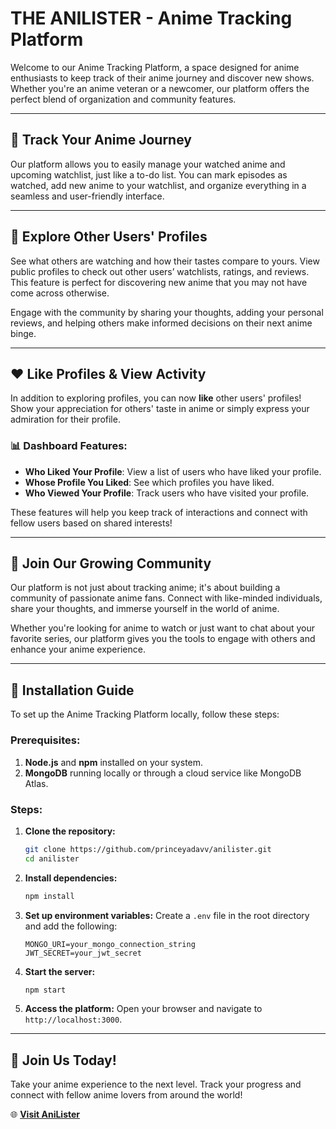 # THE ANILISTER - Anime Tracking Platform

Welcome to our Anime Tracking Platform, a space designed for anime enthusiasts to keep track of their anime journey and discover new shows. Whether you're an anime veteran or a newcomer, our platform offers the perfect blend of organization and community features.

---

## 🌟 Track Your Anime Journey

Our platform allows you to easily manage your watched anime and upcoming watchlist, just like a to-do list. You can mark episodes as watched, add new anime to your watchlist, and organize everything in a seamless and user-friendly interface.

---

## 👥 Explore Other Users' Profiles

See what others are watching and how their tastes compare to yours. View public profiles to check out other users’ watchlists, ratings, and reviews. This feature is perfect for discovering new anime that you may not have come across otherwise.

Engage with the community by sharing your thoughts, adding your personal reviews, and helping others make informed decisions on their next anime binge.

---

## ❤️ Like Profiles & View Activity

In addition to exploring profiles, you can now **like** other users' profiles! Show your appreciation for others' taste in anime or simply express your admiration for their profile.

### 📊 Dashboard Features:
- **Who Liked Your Profile**: View a list of users who have liked your profile.
- **Whose Profile You Liked**: See which profiles you have liked.
- **Who Viewed Your Profile**: Track users who have visited your profile.

These features will help you keep track of interactions and connect with fellow users based on shared interests!

---

## 🤝 Join Our Growing Community

Our platform is not just about tracking anime; it's about building a community of passionate anime fans. Connect with like-minded individuals, share your thoughts, and immerse yourself in the world of anime.

Whether you're looking for anime to watch or just want to chat about your favorite series, our platform gives you the tools to engage with others and enhance your anime experience.

---

## 🚀 Installation Guide

To set up the Anime Tracking Platform locally, follow these steps:

### Prerequisites:
1. **Node.js** and **npm** installed on your system.
2. **MongoDB** running locally or through a cloud service like MongoDB Atlas.

### Steps:
1. **Clone the repository:**
    ```bash
    git clone https://github.com/princeyadavv/anilister.git
    cd anilister
    ```

2. **Install dependencies:**
    ```bash
    npm install
    ```

3. **Set up environment variables:**
    Create a `.env` file in the root directory and add the following:
    ```
    MONGO_URI=your_mongo_connection_string
    JWT_SECRET=your_jwt_secret
    ```

4. **Start the server:**
    ```bash
    npm start
    ```

5. **Access the platform:**
    Open your browser and navigate to `http://localhost:3000`.

---

## 🚀 Join Us Today!

Take your anime experience to the next level. Track your progress and connect with fellow anime lovers from around the world!

🌐 **[Visit AniLister](https://anilister.onrender.com/)**
